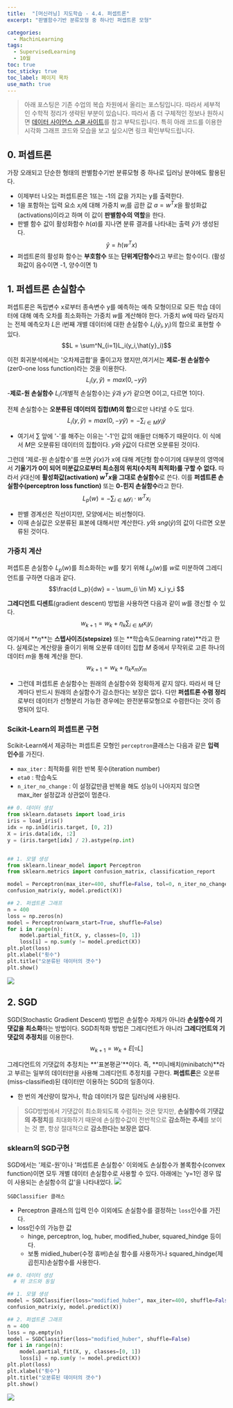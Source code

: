 ```yaml
---
title:  "[머신러닝] 지도학습 - 4.4. 퍼셉트론"
excerpt: "판별함수기반 분류모형 중 하나인 퍼셉트론 모형"

categories:
  - MachinLearning
tags:
  - SupervisedLearning
  - 10월
toc: true
toc_sticky: true
toc_label: 페이지 목차
use_math: true
---
```

> 아래 포스팅은 기존 수업의 복습 차원에서 올리는 포스팅입니다. 따라서 세부적인 수학적 정리가 생략된 부분이 있습니다. 따라서 좀 더 구체적인 정보나 원하시면 [데이터 사이언스 스쿨 사이트](https://datascienceschool.net/)를 참고 부탁드립니다. 특히 아래 코드를 이용한 시각화 그래프 코드와 모습을 보고 싶으시면 링크 확인부탁드립니다.  

## 0. 퍼셉트론
 가장 오래되고 단순한 형태의 판별함수기반 분류모형 중 하나로 딥러닝 분야에도 활용된다.
 
- 이제부터 나오는 퍼셉트론은 1또는 -1의 값을 가지는 y를 출력한다.
- 1을 포함하는 입력 요소 $x_i$에 대해 가중치 $w_i$를 곱한 값 $a=w^Tx$을 활성화값(activations)이라고 하며 이 값이 **판별함수의 역할**을 한다.
- 판별 함수 값이 활성화함수 $h(a)$를 지나면 분류 결과를 나타내는 출력 $\hat{y}$가 생성된다.
$$\hat{y} = h(w^Tx)$$ 
- 퍼셉트론의 활성화 함수는 **부호함수** 또는 **단위계단함수**라고 부르는 함수이다. (활성화값이 음수이면 -1, 양수이면 1)


## 1. 퍼셉트론 손실함수

퍼셉트론은 독립변수 x로부터 종속변수 y를 예측하는 예측 모형이므로 모든 학습 데이터에 대해 예측 오차를 최소화하는 가중치 $w$를 계산해야 한다. 가중치 $w$에 따라 달라지는 전체 예측오차 $L$은 i번째 개별 데이터에 대한 손실함수 $L_i(\hat{y}_i,y_i)$의 합으로 표현할 수 있다.
$$L = \sum^N_{i=1}L_i(y_i,\hat{y}_i)$$


이전 회귀분석에서는 '오차제곱합'을 줄이고자 했지만,여기서는 **제로-원 손실함수**(zer0-one loss function)라는 것을 이용한다.
$$L_i(y, \hat{y}) = max(0, -y\hat{y})$$
-**제로-원 손실함수** $L_i$(개별적 손실함수)는 $\hat{y}$과 $y$가 같으면 0이고, 다르면 1이다.  


전체 손실함수는 **오분류된 데이터의 집합($M$)의 합**으로만 나타낼 수도 있다.
$$L_i(y, \hat{y}) = max(0, -y\hat{y}) = - \sum_{i \in M}y_i \hat{y}$$
- 여기서 $\sum$ 앞에 '-'를 해주는 이유는 '-1'인 값의 애들만 더해주기 때문이다. 이 식에서 $M$은 오분류된 데이터의 집합이다. $y$와 $\hat{y}$값이 다르면 오분류된 것이다.


그런데 '제로-원 손실함수'를 쓰면 $\hat{y}(x)$가 x에 대해 계단형 함수이기에 대부분의 영역에서 **기울기가 0이 되어 미분값으로부터 최소점의 위치(수치적 최적화)를 구할 수 없다.** 따라서 $\hat{y}$대신에 **활성화값(activation) $w^Tx$을 그대로 손실함수**로 쓴다. 이를 **퍼셉트론 손실함수(perceptron loss function)** 또는 **0-힌지 손실함수**라고 한다. 
$$L_p(w) = - \sum_{i \in M} y_i \cdot w^Tx_i$$

- 판별 경계선은 직선이지만, 모양에서는 비선형이다. 
- 이때 손실값은 오분류된 표본에 대해서만 계산한다. $y$와 $sng(\hat{y})$의 값이 다르면 오분류된 것이다.

### 가중치 계산

퍼셉트론 손실함수 $L_p(w)$를 최소화하는 $w$를 찾기 위해 $L_p(w)$를 $w$로 미분하여 그레디언트를 구하면 다음과 같다.
$$\frac{d L_p}{dw} = - \sum_{i \in M} x_i y_i $$

**그레디언트 디센트**(gradient descent) 방법을 사용하면 다음과 같이 $w$를 갱신할 수 있다.
$$w_{k+1} = w_k + \eta_k \sum_{i \in M} x_iy_i$$

여기에서 **$\eta$**는 **스텝사이즈(stepsize)** 또는 **학습속도(learning rate)**라고 한다. 실제로는 계산량을 줄이기 위해 오분류 데이터 집합 $M$ 중에서 무작위로 고른 하나의 데이터 $m$을 통해 계산을 한다.
$$w_{k+1} = w_k + \eta_k x_m y_m$$
- 그런데 퍼셉트론 손실함수는 원래의 손실함수와 정확하게 같지 않다. 따라서 매 단계마다 반드시 원래의 손실함수가 감소한다는 보장은 없다. 다만 **퍼셉트론 수렴 정리**로부터 데이터가 선형분리 가능한 경우에는 완전분류모형으로 수렴한다는 것이 증명되어 있다.

### Scikit-Learn의 퍼셉트론 구현
Scikit-Learn에서 제공하는 퍼셉트론 모형인 `perceptron`클래스는 다음과 같은 **입력 인수**를 가진다.
- `max_iter` : 최적화를 위한 반복 횟수(iteration number)
- `eta0` : 학습속도
- `n_iter_no_change` : 이 설정값만큼 반복을 해도 성능이 나아지지 않으면 max_iter 설정값과 상관없이 멈춘다.

```py
## 0. 데이터 생성
from sklearn.datasets import load_iris
iris = load_iris()
idx = np.in1d(iris.target, [0, 2])
X = iris.data[idx, :2]
y = (iris.target[idx] / 2).astype(np.int)


## 1. 모델 생성
from sklearn.linear_model import Perceptron
from sklearn.metrics import confusion_matrix, classification_report

model = Perceptron(max_iter=400, shuffle=False, tol=0, n_iter_no_change=1e9).fit(X, y)
confusion_matrix(y, model.predict(X))

## 2. 퍼셉트론 그래프 
n = 400
loss = np.zeros(n)
model = Perceptron(warm_start=True, shuffle=False)
for i in range(n):
    model.partial_fit(X, y, classes=[0, 1])
    loss[i] = np.sum(y != model.predict(X))
plt.plot(loss)
plt.xlabel("횟수")
plt.title("오분류된 데이터의 갯수")
plt.show()
```
![](/assets/images/Supervised9_1.png)

## 2. SGD 
SGD(Stochastic Gradient Descent) 방법은 손실함수 자체가 아니라 **손실함수의 기댓값을 최소화**하는 방법이다. SGD최적화 방법은 그레디언트가 아니라 **그레디언트의 기댓값의 추정치**를 이용한다.
$$w_{k+1} = w_k + E[ \triangledown L]$$

그레디언트의 기댓값의 추정치는 **'표본평균'**이다. 즉, **미니배치(minibatch)**라고 부르는 일부의 데이터만을 사용해 그레디언트 추정치를 구한다. **퍼셉트론**은 오분류(miss-classified)된 데이터만 이용하는 SGD의 일종이다.
- 한 번의 계산량이 많거나, 학습 데이터가 많은 딥러닝에 사용된다. 

> SGD방법에서 기댓값이 최소화되도록 수렴하는 것은 맞지만, **손실함수의 기댓값의 추정치**를 최대화하기 때문에 손실함수값이 전반적으로 **감소하는 추세**를 보이는 것 뿐, 항상 절대적으로 **감소한다는 보장은 없다**.

### sklearn의 SGD구현

 SGD에서는 '제로-원'이나 '퍼셉트론 손실함수' 이외에도 손실함수가 볼록함수(convex function)이면 모두 개별 데이터 손실함수로 사용할 수 있다. 아래에는 'y=1인 경우 많이 사용되는 손실함수의 값'을 나타내었다.
 ![](/assets/images/Supervised9_2.png)

`SGDClassifier 클래스`
- Perceptron 클래스의 입력 인수 이외에도 손실함수를 결정하는 `loss`인수를 가진다. 
- loss인수의 가능한 값
    - hinge, perceptron, log, huber, modified_huber, squared_hindge 등이다.
    - 보통 midied_huber(수정 휴버)손실 함수를 사용하거나 squared_hindge(제곱힌지)손실함수를 사용한다.

```py
## 0. 데이터 생성
  # 위 코드와 동일

## 1. 모델 생성
model = SGDClassifier(loss="modified_huber", max_iter=400, shuffle=False, n_iter_no_change=1e9).fit(X, y)
confusion_matrix(y, model.predict(X))

## 2. 퍼셉트론 그래프
n = 400
loss = np.empty(n)
model = SGDClassifier(loss="modified_huber", shuffle=False)
for i in range(n):
    model.partial_fit(X, y, classes=[0, 1])
    loss[i] = np.sum(y != model.predict(X))
plt.plot(loss)
plt.xlabel("횟수")
plt.title("오분류된 데이터의 갯수")
plt.show()
```
![](/assets/images/Supervised9_3.png)